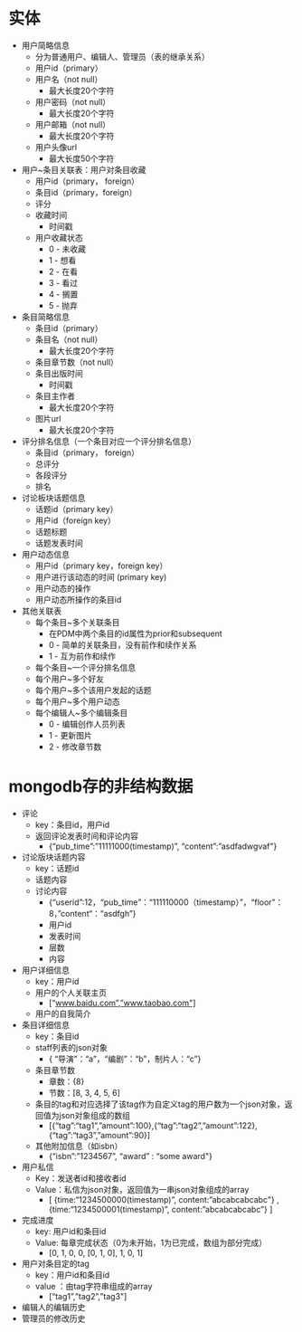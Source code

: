 # 实体
* 用户简略信息
    * 分为普通用户、编辑人、管理员（表的继承关系）
    * 用户id（primary）
    * 用户名（not null）
        * 最大长度20个字符
    * 用户密码（not null）
        * 最大长度20个字符
    * 用户邮箱（not null）
        * 最大长度20个字符
    * 用户头像url
        * 最大长度50个字符
* 用户~条目关联表：用户对条目收藏
    * 用户id（primary， foreign）
    * 条目id（primary，foreign）
    * 评分
    * 收藏时间
        * 时间戳
    * 用户收藏状态
        * 0 - 未收藏
        * 1 - 想看
        * 2 - 在看
        * 3 - 看过
        * 4 - 搁置
        * 5 - 抛弃
* 条目简略信息
    * 条目id（primary）
    * 条目名（not null）
        * 最大长度20个字符
    * 条目章节数（not null）
    * 条目出版时间
        * 时间戳
    * 条目主作者
        * 最大长度20个字符
    * 图片url
        * 最大长度20个字符
* 评分排名信息（一个条目对应一个评分排名信息）
    * 条目id（primary， foreign）
    * 总评分
    * 各段评分
    * 排名
* 讨论板块话题信息
    * 话题id（primary key）
    * 用户id（foreign key）
    * 话题标题
    * 话题发表时间
* 用户动态信息
    * 用户id（primary key，foreign key）
    * 用户进行该动态的时间 (primary key)
    * 用户动态的操作
    * 用户动态所操作的条目id
* 其他关联表
    * 每个条目~多个关联条目
        * 在PDM中两个条目的id属性为prior和subsequent
        * 0 - 简单的关联条目，没有前作和续作关系
        * 1 - 互为前作和续作
    * 每个条目~一个评分排名信息
    * 每个用户~多个好友
    * 每个用户~多个该用户发起的话题
    * 每个用户~多个用户动态
    * 每个编辑人~多个编辑条目
        * 0 - 编辑创作人员列表
        * 1 - 更新图片
        * 2 - 修改章节数
    
# mongodb存的非结构数据
* 评论
    * key：条目id，用户id
    * 返回评论发表时间和评论内容
        * {“pub_time”:”11111000(timestamp)”, “content”:”asdfadwgvaf"}
* 讨论版块话题内容
    * key：话题id
    * 话题内容
    * 讨论内容
        * {“userid”:12，“pub_time”：“111110000（timestamp）”，“floor”：8，”content“：“asdfgh”}
        * 用户id
        * 发表时间
        * 层数
        * 内容
* 用户详细信息
    * key：用户id
    * 用户的个人关联主页
        * [“www.baidu.com”,”www.taobao.com"]
    * 用户的自我简介
* 条目详细信息
    * key：条目id
    * staff列表的json对象
        * { “导演”：“a”，“编剧”：“b”，制片人：“c”}
    * 条目章节数
        * 章数：{8}
        * 节数：[8, 3, 4, 5, 6]
    * 条目的tag和对应选择了该tag作为自定义tag的用户数为一个json对象，返回值为json对象组成的数组
        * [{“tag”:“tag1”,”amount”:100},{“tag”:“tag2”,”amount”:122},{“tag”:“tag3”,”amount”:90}]
    * 其他附加信息（如isbn）
        * {“isbn”:”1234567”, “award” : “some award"}
* 用户私信
    * Key：发送者id和接收者id
    * Value：私信为json对象，返回值为一串json对象组成的array
        * [ {time:“1234500000(timestamp)”, content:”abcabcabcabc"} ,  {time:“1234500001(timestamp)”, content:”abcabcabcabc”} ]
* 完成进度
    * key: 用户id和条目id
    * Value: 每章完成状态（0为未开始，1为已完成，数组为部分完成）
        * [0, 1, 0, 0, [0, 1, 0], 1, 0, 1]
* 用户对条目定的tag
    * key：用户id和条目id
    * value ：由tag字符串组成的array
        * [“tag1”,”tag2”,”tag3"]
* 编辑人的编辑历史
* 管理员的修改历史
